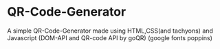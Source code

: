 # QR-Code-Generator

A simple QR-Code-Generator made using HTML,CSS(and tachyons) and Javascript
(DOM-API and QR-code API by goQR)
(google fonts poppins)

